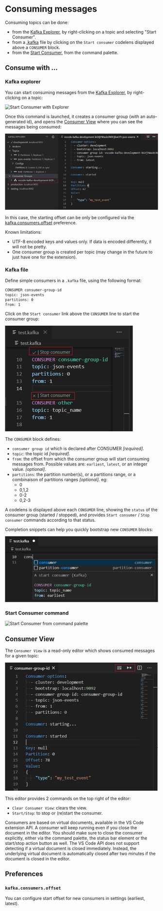 # Consuming messages

Consuming topics can be done:

* from the [Kafka Explorer](#kafka-explorer), by right-clicking on a topic and selecting "Start Consumer".
* from a [.kafka](KafkaFile.md#kafkafile) file by clicking on the `Start consumer` codelens displayed above a `CONSUMER` block.
* from the [Start Consumer](#start-consumer-command), from the command palette.

## Consume with ...

### Kafka explorer

You can start consuming messages from the [Kafka Explorer](Explorer.md#explorer), by right-clicking on a topic:

![Start Consumer with Explorer](assets/start-consumer-from-explorer.png)

Once this command is launched, it creates a consumer group (with an auto-generated id), and opens the [Consumer View](#consumer-view) where you can see the messages being consumed:

![Consumer group / Consumer View](assets/consumer-group-after-starting-from-explorer.png)

In this case, the starting offset can be only be configured via the [kafka.consumers.offset](#kafkaconsumersoffset) preference.

Known limitations:

* UTF-8 encoded keys and values only. If data is encoded differently, it will not be pretty.
* One consumer group is created per topic (may change in the future to just have one for the extension).

### Kafka file

Define simple consumers in a `.kafka` file, using the following format:

```
CONSUMER consumer-group-id
topic: json-events
partitions: 0
from: 1
```

Click on the `Start consumer` link above the `CONSUMER` line to start the consumer group:

![Start Consumer with Kafka file](assets/start-consumer-from-kafkafile.png)

The `CONSUMER` block defines:

 * `consumer group id` which is declared after CONSUMER *[required]*.
 * `topic`: the topic id *[required]*.
 * `from`: the offset from which the consumer group will start consuming messages from. Possible values are: `earliest`, `latest`, or an integer value. *[optional]*.
 * `partitions`: the partition number(s), or a partitions range, or a combinaison of partitions ranges *[optional]*. eg:
    * 0
    * 0,1,2
    * 0-2
    * 0,2-3

A codelens is displayed above each `CONSUMER` line, showing the `status` of the consumer group (started / stopped), and provides `Start consumer` / `Stop consumer` commands according to that status.

Completion snippets can help you quickly bootstrap new `CONSUMER` blocks:

![Consumer snippets](assets/kafka-file-consumer-snippet.png)

### Start Consumer command

![Start Consumer from command palette](assets/start-consumer-from-command.png)

## Consumer View

The `Consumer View` is a read-only editor which shows consumed messages for a given topic:

![Consumer view](assets/consumer-view.png)

This editor provides 2 commands on the top right of the editor:

 * `Clear Consumer View`: clears the view.
 * `Start/Stop`: to stop or (re)start the consumer.

Consumers are based on virtual documents, available in the VS Code extension API. A consumer will keep running even if you close the document in the editor. You should make sure to close the consumer explicitly, either via the command palette, the status bar element or the start/stop action button as well. The VS Code API does not support detecting if a virtual document is closed immediately. Instead, the underlying virtual document is automatically closed after two minutes if the document is closed in the editor.

## Preferences

### `kafka.consumers.offset`

You can configure start offset for new consumers in settings (earliest, latest).
